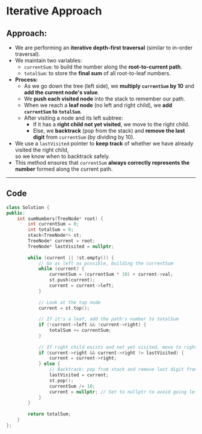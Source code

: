 
#  Iterative Approach

## Approach:
- We are performing an **iterative depth-first traversal** (similar to in-order traversal).
- We maintain two variables:
  - `currentSum`: to build the number along the **root-to-current path**.
  - `totalSum`: to store the **final sum** of all root-to-leaf numbers.
- **Process:**
  - As we go down the tree (left side), we **multiply `currentSum` by 10** and **add the current node's value**.
  - We **push each visited node** into the stack to remember our path.
  - When we reach a **leaf node** (no left and right child), we **add `currentSum` to `totalSum`**.
  - After visiting a node and its left subtree:
    - If it has a **right child not yet visited**, we move to the right child.
    - Else, we **backtrack** (pop from the stack) and **remove the last digit** from `currentSum` (by dividing by 10).
- We use a `lastVisited` pointer to **keep track** of whether we have already visited the right child,  
  so we know when to backtrack safely.
- This method ensures that `currentSum` **always correctly represents the number** formed along the current path.

---

## Code

```cpp
class Solution {
public:
    int sumNumbers(TreeNode* root) {
        int currentSum = 0;
        int totalSum = 0;
        stack<TreeNode*> st;
        TreeNode* current = root;
        TreeNode* lastVisited = nullptr;
        
        while (current || !st.empty()) {
            // Go as left as possible, building the currentSum
            while (current) {
                currentSum = (currentSum * 10) + current->val;
                st.push(current);
                current = current->left;
            }
            
            // Look at the top node
            current = st.top();
            
            // If it's a leaf, add the path's number to totalSum
            if (!current->left && !current->right) {
                totalSum += currentSum;
            }
            
            // If right child exists and not yet visited, move to right child
            if (current->right && current->right != lastVisited) {
                current = current->right;
            } else {
                // Backtrack: pop from stack and remove last digit from currentSum
                lastVisited = current;
                st.pop();
                currentSum /= 10;
                current = nullptr; // Set to nullptr to avoid going left again
            }
        }
        
        return totalSum;
    }
};
```
